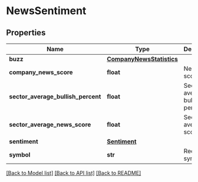 # NewsSentiment

## Properties
Name | Type | Description | Notes
------------ | ------------- | ------------- | -------------
**buzz** | [**CompanyNewsStatistics**](CompanyNewsStatistics.md) |  | [optional] 
**company_news_score** | **float** | News score. | [optional] 
**sector_average_bullish_percent** | **float** | Sector average bullish percent. | [optional] 
**sector_average_news_score** | **float** | Sectore average score. | [optional] 
**sentiment** | [**Sentiment**](Sentiment.md) |  | [optional] 
**symbol** | **str** | Requested symbol. | [optional] 

[[Back to Model list]](../README.md#documentation-for-models) [[Back to API list]](../README.md#documentation-for-api-endpoints) [[Back to README]](../README.md)



